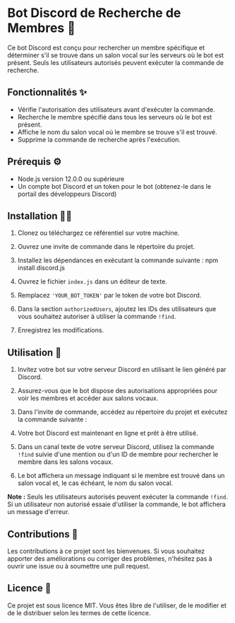 # Bot Discord de Recherche de Membres 🤖

Ce bot Discord est conçu pour rechercher un membre spécifique et déterminer s'il se trouve dans un salon vocal sur les serveurs où le bot est présent. Seuls les utilisateurs autorisés peuvent exécuter la commande de recherche.

## Fonctionnalités ✨
- Vérifie l'autorisation des utilisateurs avant d'exécuter la commande.
- Recherche le membre spécifié dans tous les serveurs où le bot est présent.
- Affiche le nom du salon vocal où le membre se trouve s'il est trouvé.
- Supprime la commande de recherche après l'exécution.

## Prérequis ⚙️
- Node.js version 12.0.0 ou supérieure
- Un compte bot Discord et un token pour le bot (obtenez-le dans le portail des développeurs Discord)

## Installation 🧑‍💻
1. Clonez ou téléchargez ce référentiel sur votre machine.
2. Ouvrez une invite de commande dans le répertoire du projet.
3. Installez les dépendances en exécutant la commande suivante : npm install discord.js

4. Ouvrez le fichier `index.js` dans un éditeur de texte.
5. Remplacez `'YOUR_BOT_TOKEN'` par le token de votre bot Discord.
6. Dans la section `authorizedUsers`, ajoutez les IDs des utilisateurs que vous souhaitez autoriser à utiliser la commande `!find`.
7. Enregistrez les modifications.

## Utilisation 🤔
1. Invitez votre bot sur votre serveur Discord en utilisant le lien généré par Discord.
2. Assurez-vous que le bot dispose des autorisations appropriées pour voir les membres et accéder aux salons vocaux.
3. Dans l'invite de commande, accédez au répertoire du projet et exécutez la commande suivante :

4. Votre bot Discord est maintenant en ligne et prêt à être utilisé.
5. Dans un canal texte de votre serveur Discord, utilisez la commande `!find` suivie d'une mention ou d'un ID de membre pour rechercher le membre dans les salons vocaux.
6. Le bot affichera un message indiquant si le membre est trouvé dans un salon vocal et, le cas échéant, le nom du salon vocal.

**Note :** Seuls les utilisateurs autorisés peuvent exécuter la commande `!find`. Si un utilisateur non autorisé essaie d'utiliser la commande, le bot affichera un message d'erreur.

## Contributions 👥
Les contributions à ce projet sont les bienvenues. Si vous souhaitez apporter des améliorations ou corriger des problèmes, n'hésitez pas à ouvrir une issue ou à soumettre une pull request.

## Licence 📄
Ce projet est sous licence MIT. Vous êtes libre de l'utiliser, de le modifier et de le distribuer selon les termes de cette licence.
